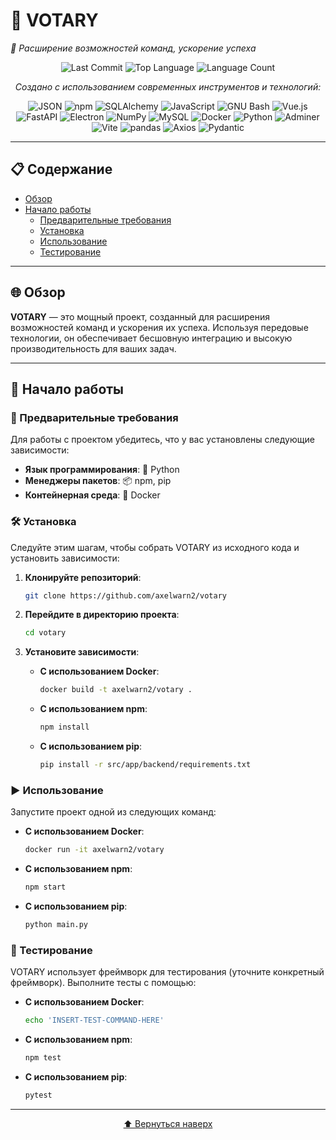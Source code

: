 # 🌟 VOTARY

*🚀 Расширение возможностей команд, ускорение успеха*

<div align="center">

![Last Commit](https://img.shields.io/github/last-commit/axelwarn2/votary?style=flat&logo=git&logoColor=white&color=0080ff)
![Top Language](https://img.shields.io/github/languages/top/axelwarn2/votary?style=flat&color=0080ff)
![Language Count](https://img.shields.io/github/languages/count/axelwarn2/votary?style=flat&color=0080ff)

*Создано с использованием современных инструментов и технологий:*

![JSON](https://img.shields.io/badge/JSON-000000.svg?style=flat&logo=JSON&logoColor=white)
![npm](https://img.shields.io/badge/npm-CB3837.svg?style=flat&logo=npm&logoColor=white)
![SQLAlchemy](https://img.shields.io/badge/SQLAlchemy-D71F00.svg?style=flat&logo=SQLAlchemy&logoColor=white)
![JavaScript](https://img.shields.io/badge/JavaScript-F7DF1E.svg?style=flat&logo=JavaScript&logoColor=black)
![GNU Bash](https://img.shields.io/badge/GNU%20Bash-4EAA25.svg?style=flat&logo=GNU-Bash&logoColor=white)
![Vue.js](https://img.shields.io/badge/Vue.js-4FC08D.svg?style=flat&logo=vuedotjs&logoColor=white)
![FastAPI](https://img.shields.io/badge/FastAPI-009688.svg?style=flat&logo=FastAPI&logoColor=white)
![Electron](https://img.shields.io/badge/Electron-47848F.svg?style=flat&logo=Electron&logoColor=white)
![NumPy](https://img.shields.io/badge/NumPy-013243.svg?style=flat&logo=NumPy&logoColor=white)
![MySQL](https://img.shields.io/badge/MySQL-4479A1.svg?style=flat&logo=MySQL&logoColor=white)
![Docker](https://img.shields.io/badge/Docker-2496ED.svg?style=flat&logo=Docker&logoColor=white)
![Python](https://img.shields.io/badge/Python-3776AB.svg?style=flat&logo=Python&logoColor=white)
![Adminer](https://img.shields.io/badge/Adminer-34567C.svg?style=flat&logo=Adminer&logoColor=white)
![Vite](https://img.shields.io/badge/Vite-646CFF.svg?style=flat&logo=Vite&logoColor=white)
![pandas](https://img.shields.io/badge/pandas-150458.svg?style=flat&logo=pandas&logoColor=white)
![Axios](https://img.shields.io/badge/Axios-5A29E4.svg?style=flat&logo=Axios&logoColor=white)
![Pydantic](https://img.shields.io/badge/Pydantic-E92063.svg?style=flat&logo=Pydantic&logoColor=white)

</div>

---

## 📋 Содержание

- [Обзор](#обзор)
- [Начало работы](#начало-работы)
  - [Предварительные требования](#предварительные-требования)
  - [Установка](#установка)
  - [Использование](#использование)
  - [Тестирование](#тестирование)

---

## 🌐 Обзор

**VOTARY** — это мощный проект, созданный для расширения возможностей команд и ускорения их успеха. Используя передовые технологии, он обеспечивает бесшовную интеграцию и высокую производительность для ваших задач.

---

## 🚀 Начало работы

### 📌 Предварительные требования

Для работы с проектом убедитесь, что у вас установлены следующие зависимости:

- **Язык программирования**: 🐍 Python
- **Менеджеры пакетов**: 📦 npm, pip
- **Контейнерная среда**: 🐳 Docker

### 🛠 Установка

Следуйте этим шагам, чтобы собрать VOTARY из исходного кода и установить зависимости:

1. **Клонируйте репозиторий**:
   ```bash
   git clone https://github.com/axelwarn2/votary
   ```

2. **Перейдите в директорию проекта**:
   ```bash
   cd votary
   ```

3. **Установите зависимости**:

   - **С использованием Docker**:
     ```bash
     docker build -t axelwarn2/votary .
     ```

   - **С использованием npm**:
     ```bash
     npm install
     ```

   - **С использованием pip**:
     ```bash
     pip install -r src/app/backend/requirements.txt
     ```

### ▶️ Использование

Запустите проект одной из следующих команд:

- **С использованием Docker**:
  ```bash
  docker run -it axelwarn2/votary
  ```

- **С использованием npm**:
  ```bash
  npm start
  ```

- **С использованием pip**:
  ```bash
  python main.py
  ```

### 🧪 Тестирование

VOTARY использует фреймворк для тестирования (уточните конкретный фреймворк). Выполните тесты с помощью:

- **С использованием Docker**:
  ```bash
  echo 'INSERT-TEST-COMMAND-HERE'
  ```

- **С использованием npm**:
  ```bash
  npm test
  ```

- **С использованием pip**:
  ```bash
  pytest
  ```

---

<div align="center">
  <a href="#votary">⬆ Вернуться наверх</a>
</div>